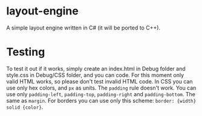 # layout-engine
A simple layout engine written in C# (it will be ported to C++).

# Testing
To test it out if it works, simply create an index.html in Debug folder and style.css in Debug/CSS folder, and you can code.
For this moment only valid HTML works, so please don't test invalid HTML code. In CSS you can use only hex colors, and `px` as units.
The `padding` rule doesn't work. You can use only `padding-left`, `padding-top`, `padding-right` and `padding-bottom`. The same as `margin`.
For borders you can use only this scheme:
`border: {width} solid {color}`.
